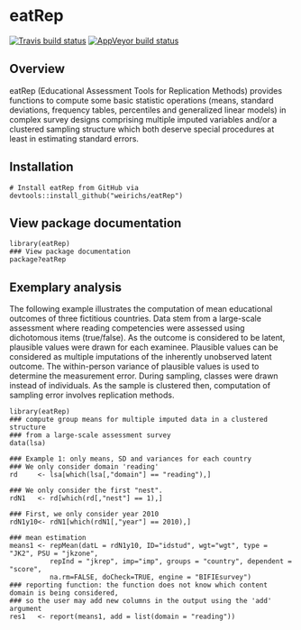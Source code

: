 # eatRep
 
<!-- badges: start --> 
[![Travis build status](https://travis-ci.com/weirichs/eatRep.svg?branch=master)](https://travis-ci.com/weirichs/eatRep) 
[![AppVeyor build status](https://ci.appveyor.com/api/projects/status/github/weirichs/eatRep?branch=master&svg=true)](https://ci.appveyor.com/project/weirichs/eatRep) 
<!-- badges: end --> 

## Overview 

eatRep (Educational Assessment Tools for Replication Methods) provides functions to compute some basic statistic operations (means, standard deviations, frequency tables, percentiles and generalized linear models) in complex survey designs comprising multiple imputed variables and/or a clustered sampling structure which both deserve special procedures at least in estimating standard errors.

## Installation

```
# Install eatRep from GitHub via
devtools::install_github("weirichs/eatRep")
```

## View package documentation

```
library(eatRep)
### View package documentation
package?eatRep
```

## Exemplary analysis

The following example illustrates the computation of mean educational outcomes of three fictitious countries. Data stem from a large-scale assessment where reading competencies were assessed using dichotomous items (true/false). As the outcome is considered to be latent, plausible values were drawn for each examinee. Plausible values can be considered as multiple imputations of the inherently unobserved latent outcome. The within-person variance of plausible values is used to determine the measurement error. During sampling, classes were drawn instead of individuals. As the sample is clustered then, computation of sampling error involves replication methods. 

```
library(eatRep)
### compute group means for multiple imputed data in a clustered structure
### from a large-scale assessment survey
data(lsa)

### Example 1: only means, SD and variances for each country
### We only consider domain 'reading'
rd     <- lsa[which(lsa[,"domain"] == "reading"),]

### We only consider the first "nest".
rdN1   <- rd[which(rd[,"nest"] == 1),]

### First, we only consider year 2010
rdN1y10<- rdN1[which(rdN1[,"year"] == 2010),]

### mean estimation
means1 <- repMean(datL = rdN1y10, ID="idstud", wgt="wgt", type = "JK2", PSU = "jkzone",
          repInd = "jkrep", imp="imp", groups = "country", dependent = "score",
          na.rm=FALSE, doCheck=TRUE, engine = "BIFIEsurvey")
### reporting function: the function does not know which content domain is being considered,
### so the user may add new columns in the output using the 'add' argument
res1   <- report(means1, add = list(domain = "reading"))
```



